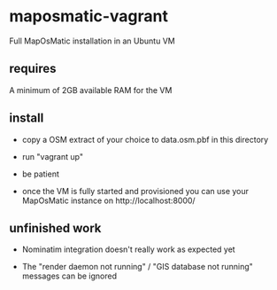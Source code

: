 # maposmatic-vagrant
Full MapOsMatic installation in an Ubuntu VM

## requires

A minimum of 2GB available RAM for the VM

## install

* copy a OSM extract of your choice to data.osm.pbf in this directory

* run "vagrant up"

* be patient

* once the VM is fully started and provisioned you can use your 
  MapOsMatic instance on http://localhost:8000/

## unfinished work

* Nominatim integration doesn't really work as expected yet

* The "render daemon not running" / "GIS database not running"
  messages can be ignored

